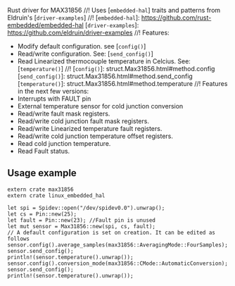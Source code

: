 Rust driver for MAX31856
//!
Uses [`embedded-hal`] traits and patterns from Eldruin's [`driver-examples`]
//!
[`embedded-hal`]: https://github.com/rust-embedded/embedded-hal
[`driver-examples`]: https://github.com/eldruin/driver-examples
//!
Features:
- Modify default configuration. see [`config()`]
- Read/write configuration. See: [`send_config()`]
- Read Linearized thermocouple temperature in Celcius. See: [`temperature()`]
//!
[`config()`]: struct.Max31856.html#method.config
[`send_config()`]: struct.Max31856.html#method.send_config
[`temperature()`]: struct.Max31856.html#method.temperature
//!
Features in the next few versions:
- Interrupts with FAULT pin
- External temperature sensor for cold junction conversion
- Read/write fault mask registers.
- Read/write cold junction fault mask registers.
- Read/write Linearized temperature fault registers.
- Read/write cold junction temperature offset registers. 
- Read cold junction temperature. 
- Read Fault status. 

## Usage example
```
extern crate max31856
extern crate linux_embedded_hal

let spi = Spidev::open("/dev/spidev0.0").unwrap();
let cs = Pin::new(25);
let fault = Pin::new(23); //Fault pin is unused
let mut sensor = Max31856::new(spi, cs, fault);
// A default configuration is set on creation. It can be edited as follows
sensor.config().average_samples(max31856::AveragingMode::FourSamples);
sensor.send_config();
println!(sensor.temperature().unwrap());
sensor.config().conversion_mode(max31856::CMode::AutomaticConversion);
sensor.send_config();
println!(sensor.temperature().unwrap());
```